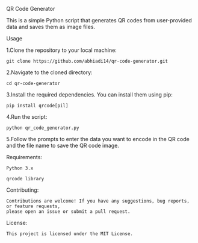 QR Code Generator

This is a simple Python script that generates QR codes from user-provided data and saves them as image files.

Usage

1.Clone the repository to your local machine:

    git clone https://github.com/abhiadi14/qr-code-generator.git

2.Navigate to the cloned directory:

    cd qr-code-generator

3.Install the required dependencies. You can install them using pip:

    pip install qrcode[pil]

4.Run the script:

    python qr_code_generator.py

5.Follow the prompts to enter the data you want to encode in the QR code and the file name to save the QR code image.

Requirements:

    Python 3.x

    qrcode library

Contributing:

    Contributions are welcome! If you have any suggestions, bug reports, or feature requests, 
    please open an issue or submit a pull request.

License:

    This project is licensed under the MIT License.
